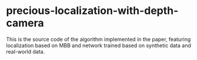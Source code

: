 # precious-localization-with-depth-camera
This is the source code of the algorithm implemented in the paper, featuring localization based on MBB and network trained based on synthetic data and real-world data.
